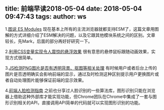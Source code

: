 title: 前端早读2018-05-04
date: 2018-05-04 09:47:43
tags:
author: ws
---
1.[图说 ES Modules](https://segmentfault.com/a/1190000014318751)
现在基本上所有的主流浏览器就都支持ESM了，这篇文章用图解的方式详细介绍了ESM解决的问题，以及它跟其他模块系统之间的区别。文章较长，先Mark，后面的部分再好好研究一下。

2.[利用CSS变量实现令人震惊的悬浮效果](https://juejin.im/entry/5ae529366fb9a07aa43bf914?utm_medium=hao.caibaojian.com&utm_source=hao.caibaojian.com)
很有意思的悬停鼠标跟随动画效果，实现方式很简单。

3.[JS检测PNG图片是否有透明背景、抠图等相关处理](http://www.zhangxinxu.com/wordpress/2018/05/canvas-png-transparent-background-detect/?utm_medium=hao.caibaojian.com&utm_source=hao.caibaojian.com)
有时候用户或者后台上传的图片是否透明确实会影响前端的显示，通过及时检测这种区别提示用户更换图片或者自动处理图片能够保证前端的显示效果。

4.[前端人脸检测指南](https://segmentfault.com/a/1190000014603215?utm_medium=hao.caibaojian.com&utm_source=hao.caibaojian.com&share_user=1030000000178452)
之前也分享过人脸识别的一些算法库，图形识别只能在浏览器上借助这种外部库才能实现功能，但Chrome团队在Chrome中集成了一套与图形识别相关的API，直接调用API简单的代码就可以实现图形识别的功能。